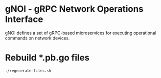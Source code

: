 # gNOI - gRPC Network Operations Interface
gNOI defines a set of gRPC-based microservices for executing operational commands on network devices.

# Rebuild *.pb.go files
```
./regenerate-files.sh
````
